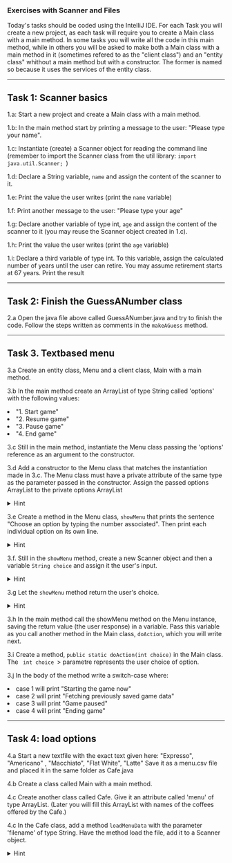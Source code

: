 ### Exercises with Scanner and Files
Today's tasks should be coded using the IntelliJ IDE. For each Task you will create a new project, as each task will require you to create a Main class with a main method. In some tasks you will write all the code in this main method, while in others you will be asked to make both a Main class with a main method in it (sometimes refered to as the "client class") and an "entity class" whithout a main method but with a constructor. The former is named so because it uses the services of the entity class.

---

## Task 1: Scanner basics
1.a: Start a new project and create a Main class with a main method.

1.b: In the main method start by printing a message to the user: "Please type your name".

1.c: Instantiate (create) a Scanner object for reading the command line (remember to import the Scanner class from the util library: <code>import java.util.Scanner; </code>)

1.d: Declare a String variable, <code>name</code> and assign the content of the scanner to it.

1.e: Print the value the user writes (print the <code>name</code> variable)

1.f: Print another message to the user: "Please type your age"

1.g: Declare another variable of type int, <code>age</code> and assign the content of the scanner to it (you may reuse the Scanner object created in 1.c).

1.h: Print the value the user writes (print the <code>age</code> variable)

1.i: Declare a third variable of type int. To this variable, assign the calculated number of years until the user can retire. You may assume retirement starts at 67 years. Print the result

---

## Task 2: Finish the GuessANumber class
2.a Open the java file above called GuessANumber.java and try to finish the code. Follow the steps written as comments in the <code>makeAGuess</code> method.

---

## Task 3. Textbased menu
3.a Create an entity class, Menu and a client class, Main with a main method.

3.b In the main method create an ArrayList of type String called 'options' with the following values:
<li>"1. Start game"</li>
<li>"2. Resume game"</li>
<li>"3. Pause game"</li>
<li>"4. End game"</li>

3.c Still in the main method, instantiate the Menu class passing the 'options' reference as an argument to the constructor.

3.d Add a constructor to the Menu class that matches the instantiation made in 3.c. The Menu class must have a private attribute of the same type as the parameter passed in the constructor. Assign the passed options ArrayList to the private options ArrayList 
<details>
  <summary>Hint</summary>
  <p>this.options = options</p>
</details>

3.e Create a method in the Menu class, <code>showMenu</code> that prints the sentence "Choose an option by typing the number associated". Then print each individual option on its own line.  
 <details>
  <summary>Hint</summary>
  <p>use a for-each loop for printing the options</p>
</details>

3.f. Still in the <code>showMenu</code> method, create a new Scanner object and then a variable <code>String choice</code> and assign it the user's input.

<details>
  <summary>Hint</summary>
  <p>
Scanner scan = new Scanner(System.in);
String choice = scan.nextLine();
</p>
</details>

3.g Let the <code>showMenu</code> method return the user's choice. 

<details>
  <summary>Hint</summary>
  <p>
  <code>return choice;</p></code>
  </p>
</details>


3.h In the main method call the showMenu method on the Menu instance, saving the return value (the user response) in a variable. Pass this variable as you call another method in the Main class, <code>doAction</code>, which you will write next.


3.i Create a method, <code>public static doAction(int choice)</code> in the Main class. The <code> int choice </code>> parametre represents the user choice of option. 

3.j In the body of the method write a switch-case where:
   <li>case 1 will print "Starting the game now"</li>
   <li>case 2 will print "Fetching previously saved game data"</li>
   <li>case 3 will print "Game paused"</li>
   <li>case 4 will print "Ending game"</li>

---

## Task 4: load options
 
4.a Start a new textfile with the exact text given here:
"Expresso", "Americano" , "Macchiato", "Flat White",  "Latte"
Save it as a menu.csv file and placed it in the same folder as Cafe.java

4.b Create a class called Main with a main method. 

4.c Create another class called Cafe. Give it an attribute called 'menu' of type ArrayList<String>. 
(Later you will fill this ArrayList with names of the coffees offered by the Cafe.)


4.c In the Cafe class, add a method  <code>loadMenuData</code> with the parameter 'filename' of type String. 
  Have the method load the file, add it to a Scanner object.
<details>
  <summary>Hint</summary>
  <p><code>File file = new File(filename) </code>  (make sure that the path is right!)
   </p>
</detail>
4.d Add the file to a new Scanner object. This will need to be wrapped in a try -catch block. 
The solution to this step is given below, but give it a go before peeping.


<detail>
  <summary> The solution to this step:
  </summary>

<code>

 
     try {
     
         Scanner scan = new Scanner(file);
            
         
     }catch(FileNotFoundException e){
     
        System.out.println("File not found. Check path and filename");
        
      }
</code>        
</p>
</detail>




4.e Inside the try block, use hasNextLine() on the Scanner instans, to loop over the lines of the file.
 For each line create a new String with the value of this element preceeded by an number: 
 Like so:  "1. Expresso".
 Then add this new String to the menu ArrayList which you created in step 4.b.

4.f Reuse the Menu class from Task 3. (copy it into the folder of the Cafe.java). 
Create a new instance of the Menu class, with the <code>menu</code> ArrayList as argument. 
Call the <code>showMenu</code> method on the Menu object. 

4.g The <code> Menu.showMenu() </code> -method will return the user's choice. 
From the main method, print the name of the coffee that corresponds to the user's choice. 




## Task 5: write to file
[...]
